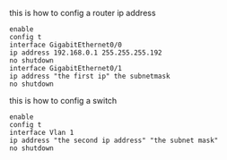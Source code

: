 this is how to config a router ip address 
```
enable 
config t
interface GigabitEthernet0/0 
ip address 192.168.0.1 255.255.255.192
no shutdown 
interface GigabitEthernet0/1 
ip address "the first ip" the subnetmask
no shutdown
```
this is how to config a switch 
```
enable 
config t
interface Vlan 1
ip address "the second ip address" "the subnet mask"
no shutdown 
```